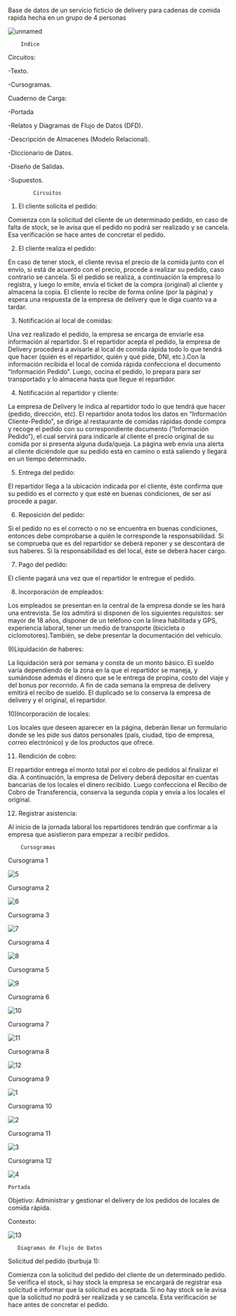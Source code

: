 Base de datos de un servicio ficticio de delivery para cadenas de comida rapida hecha en un grupo de 4 personas 


![unnamed](https://user-images.githubusercontent.com/78242717/162630574-52a1abad-e3a4-46b6-af48-ecdb10a63746.png)
    
        Indice

Circuitos:


-Texto.

-Cursogramas.

Cuaderno de Carga:


-Portada

-Relatos y Diagramas de Flujo de Datos (DFD).

-Descripción de Almacenes (Modelo Relacional).

-Diccionario de Datos.

-Diseño de Salidas.

-Supuestos.


            Circuitos

1) El cliente solicita el pedido:


Comienza con la solicitud del cliente de un determinado pedido, en caso de falta de stock, se le avisa que el pedido no podrá ser realizado y se cancela. Esa verificación se hace antes de concretar el pedido. 


2) El cliente realiza el pedido: 


En caso de tener stock, el cliente revisa el precio de la comida junto con el envío, si está de acuerdo con el precio, procede a realizar su pedido, caso contrario se cancela. Si el pedido se realiza, a continuación la empresa lo registra, y luego lo emite, envía el ticket de la compra (original) al cliente y almacena la copia. El cliente lo recibe de forma online (por la página) y espera una respuesta de la empresa de delivery que le diga cuanto va a tardar.

3) Notificación al local de comidas:


Una vez realizado el pedido, la empresa se encarga de enviarle esa información al repartidor. Si el repartidor acepta el pedido, la empresa de Delivery procederá a avisarle al local de comida rápida todo lo que tendrá que hacer (quién es el repartidor, quién y qué pide, DNI, etc.).Con la información recibida el local de comida rápida confecciona el documento “Información Pedido”. Luego, cocina el pedido, lo prepara para ser transportado y lo almacena hasta que llegue el repartidor.

4) Notificación al repartidor y cliente:


La empresa de Delivery le indica al repartidor todo lo que tendrá que hacer (pedido, dirección, etc). El repartidor anota todos los datos en “Información Cliente-Pedido”, se dirige al restaurante de comidas rápidas donde compra y recoge el pedido con su correspondiente documento (“Información Pedido”), el cual servirá para indicarle al cliente el precio original de su comida por si presenta alguna duda/queja. La página web envía una alerta al cliente diciéndole que su pedido está en camino o está saliendo y llegará en un tiempo determinado.

5) Entrega del pedido:


El repartidor llega a la ubicación indicada por el cliente, éste confirma que su pedido es el correcto y que esté en buenas condiciones, de ser así procede a pagar.


6) Reposición del pedido:


Si el pedido no es el correcto o no se encuentra en buenas condiciones, entonces debe comprobarse a quién le corresponde la responsabilidad. Si se comprueba que es del repartidor se deberá reponer y se descontará de sus haberes. Si la responsabilidad es del local, éste se deberá hacer cargo.


7) Pago del pedido:

El cliente pagará una vez que el repartidor le entregue el pedido.


8) Incorporación de empleados:

Los empleados se presentan en la central de la empresa donde se les hará una entrevista. Se los admitirá si disponen de los siguientes requisitos: ser mayor de 18 años, disponer de un teléfono con la línea habilitada y GPS, experiencia laboral, tener un medio de transporte (bicicleta o ciclomotores).También, se debe presentar la documentación del vehículo.


9)Liquidación de haberes:

La liquidación será por semana y consta de un monto básico. El sueldo varía dependiendo de la zona en la que el repartidor se maneja, y sumándose además el dinero que se le entrega de propina, costo del viaje y del bonus por recorrido. A fin de cada semana la empresa de delivery emitirá el recibo de sueldo. El duplicado se lo conserva la empresa de delivery y el original, el repartidor.


10)Incorporación de locales:

Los locales que deseen aparecer en la página, deberán llenar un formulario donde se les pide sus datos personales (país, ciudad, tipo de empresa, correo electrónico) y de los productos que ofrece.

11) Rendición de cobro:

El repartidor entrega el monto total por el cobro de pedidos al finalizar el día. A continuación, la empresa de Delivery deberá depositar en cuentas bancarias de los locales el dinero recibido. Luego confecciona el Recibo de Cobro de Transferencia, conserva la segunda copia y envía a los locales el original.

12) Registrar asistencia:

Al inicio de la jornada laboral los repartidores tendrán que confirmar a la empresa que asistieron para empezar a recibir pedidos.


        Cursogramas
Cursograma 1

![5](https://user-images.githubusercontent.com/78242717/162631275-cbafd37a-9354-4114-916c-1eff0e4b0770.jpg)

Cursograma 2

![6](https://user-images.githubusercontent.com/78242717/162631276-d7080619-5422-458d-bf3b-1868fa3f1456.jpg)

Cursograma 3

![7](https://user-images.githubusercontent.com/78242717/162631278-c2b6c247-f852-49d7-80db-709e9abfd36b.jpg)

Cursograma 4

![8](https://user-images.githubusercontent.com/78242717/162631279-5d2f5f9a-7717-4c45-bb98-29cfc41c5ba5.jpg)

Cursograma 5

![9](https://user-images.githubusercontent.com/78242717/162631280-022b6aff-0a3a-403b-8ac6-a4085994eb4c.jpg)

Cursograma 6

![10](https://user-images.githubusercontent.com/78242717/162631282-b6217b7f-7e28-401b-ad63-ef769eb96629.jpg)

Cursograma 7

![11](https://user-images.githubusercontent.com/78242717/162631283-d2e25375-b140-48dd-9775-6336ea91a695.jpg)

Cursograma 8

![12](https://user-images.githubusercontent.com/78242717/162631284-0b50ac8b-cabc-4af5-9c32-8a925260d29c.png)

Cursograma 9

![1](https://user-images.githubusercontent.com/78242717/162631285-e50194f1-bd97-49ca-9da2-6ea22285ce0e.jpg)

Cursograma 10

![2](https://user-images.githubusercontent.com/78242717/162631286-1f9b971e-e3b0-4998-833f-2ee5db92d4f7.jpg)

Cursograma 11

![3](https://user-images.githubusercontent.com/78242717/162631287-b2c9b5b9-861b-4f5d-b5b7-cccb763238c3.jpg)

Cursograma 12

![4](https://user-images.githubusercontent.com/78242717/162631288-14f1a936-fc36-43df-ae43-08258a2d5cd0.jpg)


	Portada
Objetivo: Administrar y gestionar el delivery de los pedidos de locales de comida rápida.


Contexto:

![13](https://user-images.githubusercontent.com/78242717/162631432-d813595e-4e51-49c0-95e1-84f50947ca3a.png)

       Diagramas de Flujo de Datos

Solicitud del pedido (burbuja 1):

Comienza con la solicitud del pedido del cliente de un determinado pedido. Se verifica el stock, si hay stock la empresa se encargará de registrar esa solicitud e informar que la solicitud es aceptada. Si no hay stock se le avisa que la solicitud no podrá ser realizada y se cancela. Esta verificación se hace antes de concretar el pedido.




